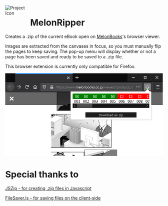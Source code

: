 <img align="left" width="80" height="80" src="https://raw.githubusercontent.com/akarsh/akarsh-seggemu-resume/master/akarsh%20seggemu%20resume/Assets/Assets.xcassets/AppIcon.appiconset/Icon-App-60x60%403x.png" alt="Project Icon">

# MelonRipper
Creates a .zip of the current eBook open on [MelonBooks](https://www.melonbooks.co.jp)'s browser viewer. 

Images are extracted from the canvases in focus, so you must manually flip the pages to keep saving. The pop-up menu will display whether or not a page has been saved and ready to be saved to a .zip file.

This browser extension is currently only compatible for Firefox.

![Preview](/icons/preview.png)
 
# Special thanks to
[JSZip - for creating .zip files in Javascript](https://github.com/Stuk/jszip)

[FileSaver.js - for saving files on the client-side](https://github.com/eligrey/FileSaver.js)
